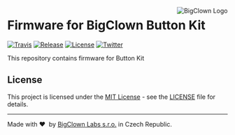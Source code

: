 <a href="https://www.bigclown.com"><img src="https://s3.eu-central-1.amazonaws.com/bigclown/gh-readme-logo.png" alt="BigClown Logo" align="right"></a>

# Firmware for BigClown Button Kit

[![Travis](https://img.shields.io/travis/bigclownlabs/bcf-kit-push-button/master.svg)](https://travis-ci.org/bigclownlabs/bcf-kit-push-button)
[![Release](https://img.shields.io/github/release/bigclownlabs/bcf-kit-push-button.svg)](https://github.com/bigclownlabs/bcf-kit-push-button/releases)
[![License](https://img.shields.io/github/license/bigclownlabs/bcf-kit-push-button.svg)](https://github.com/bigclownlabs/bcf-kit-push-button/blob/master/LICENSE)
[![Twitter](https://img.shields.io/twitter/follow/BigClownLabs.svg?style=social&label=Follow)](https://twitter.com/BigClownLabs)

This repository contains firmware for Button Kit


## License

This project is licensed under the [MIT License](https://opensource.org/licenses/MIT/) - see the [LICENSE](LICENSE) file for details.

---

Made with &#x2764;&nbsp; by [BigClown Labs s.r.o.](https://www.bigclown.com) in Czech Republic.
